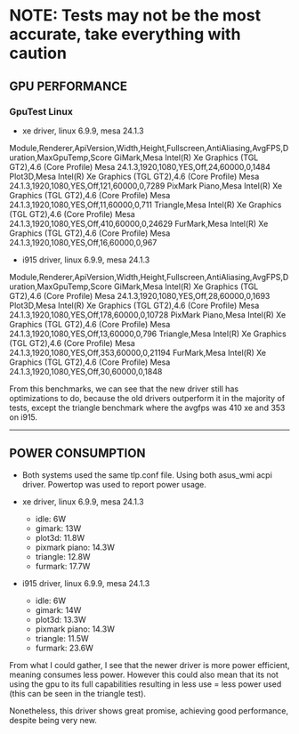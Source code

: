 # NOTE: Tests may not be the most accurate, take everything with caution

## GPU PERFORMANCE

### GpuTest Linux

* xe driver, linux 6.9.9, mesa 24.1.3

Module,Renderer,ApiVersion,Width,Height,Fullscreen,AntiAliasing,AvgFPS,Duration,MaxGpuTemp,Score
GiMark,Mesa Intel(R) Xe Graphics (TGL GT2),4.6 (Core Profile) Mesa 24.1.3,1920,1080,YES,Off,24,60000,0,1484
Plot3D,Mesa Intel(R) Xe Graphics (TGL GT2),4.6 (Core Profile) Mesa 24.1.3,1920,1080,YES,Off,121,60000,0,7289
PixMark Piano,Mesa Intel(R) Xe Graphics (TGL GT2),4.6 (Core Profile) Mesa 24.1.3,1920,1080,YES,Off,11,60000,0,711
Triangle,Mesa Intel(R) Xe Graphics (TGL GT2),4.6 (Core Profile) Mesa 24.1.3,1920,1080,YES,Off,410,60000,0,24629
FurMark,Mesa Intel(R) Xe Graphics (TGL GT2),4.6 (Core Profile) Mesa 24.1.3,1920,1080,YES,Off,16,60000,0,967

* i915 driver, linux 6.9.9, mesa 24.1.3

Module,Renderer,ApiVersion,Width,Height,Fullscreen,AntiAliasing,AvgFPS,Duration,MaxGpuTemp,Score
GiMark,Mesa Intel(R) Xe Graphics (TGL GT2),4.6 (Core Profile) Mesa 24.1.3,1920,1080,YES,Off,28,60000,0,1693
Plot3D,Mesa Intel(R) Xe Graphics (TGL GT2),4.6 (Core Profile) Mesa 24.1.3,1920,1080,YES,Off,178,60000,0,10728
PixMark Piano,Mesa Intel(R) Xe Graphics (TGL GT2),4.6 (Core Profile) Mesa 24.1.3,1920,1080,YES,Off,13,60000,0,796
Triangle,Mesa Intel(R) Xe Graphics (TGL GT2),4.6 (Core Profile) Mesa 24.1.3,1920,1080,YES,Off,353,60000,0,21194
FurMark,Mesa Intel(R) Xe Graphics (TGL GT2),4.6 (Core Profile) Mesa 24.1.3,1920,1080,YES,Off,30,60000,0,1848

From this benchmarks, we can see that the new driver still has optimizations to do, because the old drivers outperform it
in the majority of tests, except the triangle benchmark where the avgfps was 410 xe and 353 on i915.

---

## POWER CONSUMPTION

* Both systems used the same tlp.conf file. Using both asus_wmi acpi driver. Powertop was used to report power usage.

* xe driver, linux 6.9.9, mesa 24.1.3
  * idle: 6W
  * gimark: 13W
  * plot3d: 11.8W
  * pixmark piano: 14.3W
  * triangle: 12.8W
  * furmark: 17.7W

* i915 driver, linux 6.9.9, mesa 24.1.3
  * idle: 6W
  * gimark: 14W
  * plot3d: 13.3W
  * pixmark piano: 14.3W
  * triangle: 11.5W
  * furmark: 23.6W

From what I could gather, I see that the newer driver is more power efficient, meaning consumes less power. However
this could also mean that its not using the gpu to its full capabilities resulting in less use = less power used (this
can be seen in the triangle test).

Nonetheless, this driver shows great promise, achieving good performance, despite being very new.

